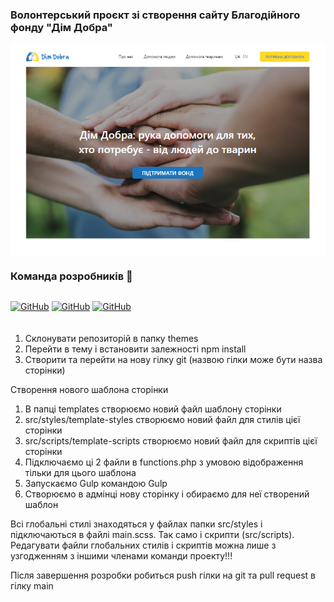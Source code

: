 ### Волонтерський проєкт зі створення сайту Благодійного фонду "Дім Добра"

<div style="display: flex; justify-content: center">

<img src="./src/images/screenshot_site.png" alt="скріншот сайту">
</div>

### Команда розробників 🚀

<div style="display: flex; margin-bottom: 20px">

<a  href="https://github.com/OlgaSmile">![GitHub](https://img.shields.io/badge/-Olha_Smilichenko-05122A?style=flat&logo=github)</a> <a  href="https://github.com/litvinenkoiryna">![GitHub](https://img.shields.io/badge/-Iryna_Lytvynenko-05122A?style=flat&logo=github)</a> <a  href="https://github.com/Yevhenii2022">![GitHub](https://img.shields.io/badge/-Yevhenii_Lytvynenko-05122A?style=flat&logo=github)</a>

</div>
    
1. Склонувати репозиторій в папку themes
2. Перейти в тему і встановити залежності npm install
3. Створити та перейти на нову гілку git (назвою гілки може бути назва сторінки)

Створення нового шаблона сторінки

1. В папці templates створюємо новий файл шаблону сторінки
2. src/styles/template-styles створюємо новий файл для стилів цієї сторінки
3. src/scripts/template-scripts створюємо новий файл для скриптів цієї сторінки
4. Підключаємо ці 2 файли в functions.php з умовою відображення тільки для цього шаблона
5. Запускаємо Gulp командою Gulp
6. Створюємо в адмінці нову сторінку і обираємо для неї створений шаблон

Всі глобальні стилі знаходяться у файлах папки src/styles і підключаються в файлі main.scss. Так само і скрипти (src/scripts). Редагувати файли глобальних стилів і скриптів можна лише з узгодженням з іншими членами команди проекту!!!

Після завершення розробки робиться push гілки на git та pull request в гілку main
